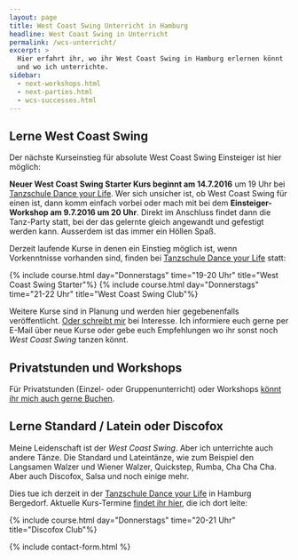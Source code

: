 ```yaml
---
layout: page
title: West Coast Swing Unterricht in Hamburg
headline: West Coast Swing in Unterricht
permalink: /wcs-unterricht/
excerpt: >
  Hier erfahrt ihr, wo ihr West Coast Swing in Hamburg erlernen könnt
  und wo ich unterrichte.
sidebar:
  - next-workshops.html
  - next-parties.html
  - wcs-successes.html
---
```


## Lerne West Coast Swing

Der nächste Kurseinstieg für absolute West Coast Swing Einsteiger ist hier möglich:

**Neuer West Coast Swing Starter Kurs beginnt am 14.7.2016** um 19 Uhr bei [Tanzschule Dance your Life](http://www.tanzschule-bergedorf.com). Wer sich unsicher ist, ob West Coast Swing für einen ist, dann komm einfach vorbei oder mach mit bei dem **Einsteiger-Workshop am 9.7.2016 um 20 Uhr**. Direkt im Anschluss findet dann die Tanz-Party statt, bei der das gelernte gleich angewandt und gefestigt werden kann. Ausserdem ist das immer ein Höllen Spaß.


Derzeit laufende Kurse in denen ein Einstieg möglich ist, wenn Vorkenntnisse vorhanden sind, finden bei [Tanzschule Dance your Life](http://www.tanzschule-bergedorf.com) statt:

{% include course.html day="Donnerstags" time="19-20 Uhr" title="West Coast Swing Starter"%}
{% include course.html day="Donnerstags" time="21-22 Uhr" title="West Coast Swing Club"%}

Weitere Kurse sind in Planung und werden hier gegebenenfalls veröffentlicht. [Oder schreibt mir](#contact-form) bei Interesse. Ich informiere euch gerne per E-Mail über neue Kurse oder gebe euch Empfehlungen wo ihr sonst noch _West Coast Swing_ tanzen könnt.

## Privatstunden und Workshops

Für Privatstunden (Einzel- oder Gruppenunterricht) oder Workshops [könnt ihr mich auch gerne Buchen](#contact-form).


## Lerne Standard / Latein oder Discofox

Meine Leidenschaft ist der _West Coast Swing_. Aber ich unterrichte auch andere Tänze. Die Standard und Lateintänze, wie zum Beispiel den Langsamen Walzer und Wiener Walzer, Quickstep, Rumba, Cha Cha Cha. Aber auch Discofox, Salsa und noch einige mehr.

Dies tue ich derzeit in der [Tanzschule Dance your Life](http://www.tanzschule-bergedorf.com) in Hamburg Bergedorf. Aktuelle Kurs-Termine [findet ihr hier](http://www.tanzschule-bergedorf.com/kurse/), die ich dort leite:

{% include course.html day="Donnerstags" time="20-21 Uhr" title="Discofox Club"%}


{% include contact-form.html %}

